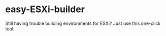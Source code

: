 # easy-ESXi-builder
Still having trouble building environments for ESXi? Just use this one-click tool.
